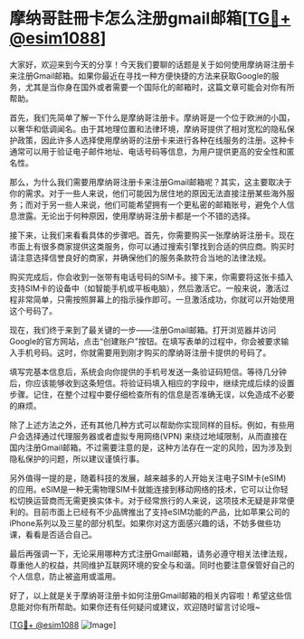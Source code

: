 # 摩纳哥註冊卡怎么注册gmail邮箱[[TG💪+ @esim1088](https://t.me/s/esim1088)]

大家好，欢迎来到今天的分享！今天我们要聊的话题是关于如何使用摩纳哥注册卡来注册Gmail邮箱。如果你最近在寻找一种方便快捷的方法来获取Google的服务，尤其是当你身在国外或者需要一个国际化的邮箱时，这篇文章可能会对你有所帮助。

首先，我们先简单了解一下什么是摩纳哥注册卡。摩纳哥是一个位于欧洲的小国，以奢华和低调闻名。由于其地理位置和法律环境，摩纳哥提供了相对宽松的隐私保护政策，因此许多人选择使用摩纳哥的注册卡来进行各种在线服务的注册。这种卡通常可以用于验证电子邮件地址、电话号码等信息，为用户提供更高的安全性和匿名性。

那么，为什么我们需要用摩纳哥注册卡来注册Gmail邮箱呢？其实，这主要取决于你的需求。对于一些人来说，他们可能因为居住地的原因无法直接注册某些海外服务；而对于另一些人来说，他们可能希望拥有一个更私密的邮箱账号，避免个人信息泄露。无论出于何种原因，使用摩纳哥注册卡都是一个不错的选择。

接下来，让我们来看看具体的步骤吧。首先，你需要购买一张摩纳哥注册卡。现在市面上有很多商家提供这类服务，你可以通过搜索引擎找到合适的供应商。购买时请注意选择信誉良好的商家，并确保他们的服务条款符合当地的法律法规。

购买完成后，你会收到一张带有电话号码的SIM卡。接下来，你需要将这张卡插入支持SIM卡的设备中（如智能手机或平板电脑），然后激活它。一般来说，激活过程非常简单，只需按照屏幕上的指示操作即可。一旦激活成功，你就可以开始使用这个号码了。

现在，我们终于来到了最关键的一步——注册Gmail邮箱。打开浏览器并访问Google的官方网站，点击“创建账户”按钮。在填写表单的过程中，你会被要求输入手机号码。这时，你就需要用到刚才购买的摩纳哥注册卡提供的号码了。

填写完基本信息后，系统会向你提供的手机号发送一条验证码短信。等待几分钟后，你应该能够收到这条短信。将验证码填入相应的字段中，继续完成后续的设置步骤。记住，在整个过程中要仔细检查所有的信息是否准确无误，以免造成不必要的麻烦。

除了上述方法之外，还有其他几种方式可以帮助你实现同样的目标。例如，有些用户会选择通过代理服务器或者虚拟专用网络(VPN) 来绕过地域限制，从而直接在国内注册Gmail邮箱。不过需要注意的是，这种方法存在一定的风险，因为涉及到隐私保护的问题，所以建议谨慎行事。

另外值得一提的是，随着科技的发展，越来越多的人开始关注电子SIM卡(eSIM) 的应用。eSIM是一种无需物理SIM卡就能连接到移动网络的技术，它可以让你轻松切换运营商而无需更换实体卡。对于经常旅行的人来说，这项技术无疑是非常便利的。目前市面上已经有不少品牌推出了支持eSIM功能的产品，比如苹果公司的iPhone系列以及三星的部分机型。如果你对这方面感兴趣的话，不妨多做些功课，看看是否适合自己。

最后再强调一下，无论采用哪种方式注册Gmail邮箱，请务必遵守相关法律法规，尊重他人的权益，共同维护互联网环境的安全与和谐。同时也要注意保管好自己的个人信息，防止被盗用或滥用。

好了，以上就是关于摩纳哥注册卡如何注册Gmail邮箱的相关内容啦！希望这些信息能对你有所帮助。如果你还有任何疑问或建议，欢迎随时留言讨论哦~ 

[[TG💪+ @esim1088](https://t.me/s/esim1088) ![Image](https://i.postimg.cc/4NQfJmqS/Snipaste-2025-05-13-00-14-12.png)]
